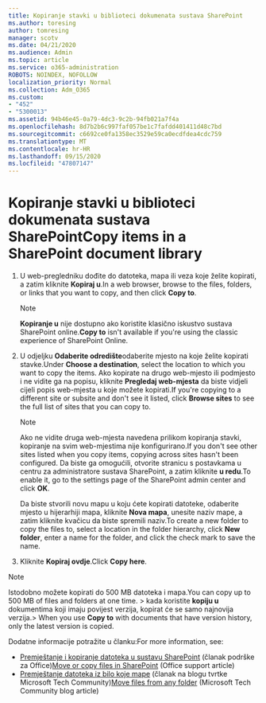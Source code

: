 ```yaml
---
title: Kopiranje stavki u biblioteci dokumenata sustava SharePoint
ms.author: toresing
author: tomresing
manager: scotv
ms.date: 04/21/2020
ms.audience: Admin
ms.topic: article
ms.service: o365-administration
ROBOTS: NOINDEX, NOFOLLOW
localization_priority: Normal
ms.collection: Adm_O365
ms.custom:
- "452"
- "5300013"
ms.assetid: 94b46e45-0a79-4dc3-9c2b-94fb021a7f4a
ms.openlocfilehash: 8d7b2b6c997faf057be1c7fafdd401411d48c7bd
ms.sourcegitcommit: c6692ce0fa1358ec3529e59ca0ecdfdea4cdc759
ms.translationtype: MT
ms.contentlocale: hr-HR
ms.lasthandoff: 09/15/2020
ms.locfileid: "47807147"
---
```

# <a name="copy-items-in-a-sharepoint-document-library"></a><span data-ttu-id="72f16-102">Kopiranje stavki u biblioteci dokumenata sustava SharePoint</span><span class="sxs-lookup"><span data-stu-id="72f16-102">Copy items in a SharePoint document library</span></span>

1. <span data-ttu-id="72f16-103">U web-pregledniku dođite do datoteka, mapa ili veza koje želite kopirati, a zatim kliknite **Kopiraj u**.</span><span class="sxs-lookup"><span data-stu-id="72f16-103">In a web browser, browse to the files, folders, or links that you want to copy, and then click **Copy to**.</span></span>

    > [!NOTE]
    > <span data-ttu-id="72f16-104">**Kopiranje u** nije dostupno ako koristite klasično iskustvo sustava SharePoint online.</span><span class="sxs-lookup"><span data-stu-id="72f16-104">**Copy to** isn't available if you're using the classic experience of SharePoint Online.</span></span>
  
2. <span data-ttu-id="72f16-105">U odjeljku **Odaberite odredište**odaberite mjesto na koje želite kopirati stavke.</span><span class="sxs-lookup"><span data-stu-id="72f16-105">Under **Choose a destination**, select the location to which you want to copy the items.</span></span> <span data-ttu-id="72f16-106">Ako kopirate na drugo web-mjesto ili podmjesto i ne vidite ga na popisu, kliknite **Pregledaj web-mjesta** da biste vidjeli cijeli popis web-mjesta u koje možete kopirati.</span><span class="sxs-lookup"><span data-stu-id="72f16-106">If you're copying to a different site or subsite and don't see it listed, click **Browse sites** to see the full list of sites that you can copy to.</span></span>

    > [!NOTE]
    > <span data-ttu-id="72f16-107">Ako ne vidite druga web-mjesta navedena prilikom kopiranja stavki, kopiranje na svim web-mjestima nije konfigurirano.</span><span class="sxs-lookup"><span data-stu-id="72f16-107">If you don't see other sites listed when you copy items, copying across sites hasn't been configured.</span></span> <span data-ttu-id="72f16-108">Da biste ga omogućili, otvorite stranicu s postavkama u centru za administratore sustava SharePoint, a zatim kliknite **u redu**.</span><span class="sxs-lookup"><span data-stu-id="72f16-108">To enable it, go to the settings page of the SharePoint admin center and click **OK**.</span></span>
  
    <span data-ttu-id="72f16-109">Da biste stvorili novu mapu u koju ćete kopirati datoteke, odaberite mjesto u hijerarhiji mapa, kliknite **Nova mapa**, unesite naziv mape, a zatim kliknite kvačicu da biste spremili naziv.</span><span class="sxs-lookup"><span data-stu-id="72f16-109">To create a new folder to copy the files to, select a location in the folder hierarchy, click **New folder**, enter a name for the folder, and click the check mark to save the name.</span></span>

3. <span data-ttu-id="72f16-110">Kliknite **Kopiraj ovdje**.</span><span class="sxs-lookup"><span data-stu-id="72f16-110">Click **Copy here**.</span></span>

> [!NOTE]
> <span data-ttu-id="72f16-111">Istodobno možete kopirati do 500 MB datoteka i mapa.</span><span class="sxs-lookup"><span data-stu-id="72f16-111">You can copy up to 500 MB of files and folders at one time.</span></span> <span data-ttu-id="72f16-112">> kada koristite **kopiju u** dokumentima koji imaju povijest verzija, kopirat će se samo najnovija verzija.</span><span class="sxs-lookup"><span data-stu-id="72f16-112">>  When you use **Copy to** with documents that have version history, only the latest version is copied.</span></span>
  
<span data-ttu-id="72f16-113">Dodatne informacije potražite u članku:</span><span class="sxs-lookup"><span data-stu-id="72f16-113">For more information, see:</span></span>

 - <span data-ttu-id="72f16-114">[Premještanje i kopiranje datoteka u sustavu SharePoint](https://support.office.com/article/move-or-copy-files-in-sharepoint-00e2f483-4df3-46be-a861-1f5f0c1a87bc) (članak podrške za Office)</span><span class="sxs-lookup"><span data-stu-id="72f16-114">[Move or copy files in SharePoint](https://support.office.com/article/move-or-copy-files-in-sharepoint-00e2f483-4df3-46be-a861-1f5f0c1a87bc) (Office support article)</span></span>
 - <span data-ttu-id="72f16-115">[Premještanje datoteka iz bilo koje mape](https://techcommunity.microsoft.com/t5/Microsoft-SharePoint-Blog/Now-move-files-anywhere-in-Office-365-SharePoint-and-OneDrive/ba-p/146973) (članak na blogu tvrtke Microsoft Tech Community)</span><span class="sxs-lookup"><span data-stu-id="72f16-115">[Move files from any folder](https://techcommunity.microsoft.com/t5/Microsoft-SharePoint-Blog/Now-move-files-anywhere-in-Office-365-SharePoint-and-OneDrive/ba-p/146973) (Microsoft Tech Community blog article)</span></span>   